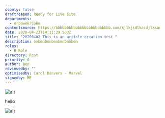 ```yaml
---
cconly: false
draftreason: Ready for Live Site
departments:
  - erpowekrpoke
contentsource: https://bbbbbbbbbbbbbbbbbbbbbbbbb.com/kjlkjsdlkasdjlksadjdlksajdlsakjlsdkjflsakjfdslkjfdslkjsdhjkdsfhkjasdhfkdsjhfksjhfdksjfhdskhjfkdsjfhdskjhfkdsjfhdskjfhdshdskjhfdskjhfdskjfhds
date: 2020-04-23T14:11:39.503Z
title: "20200402 This is an article creation test "
description: bmbmnbmnbmnbmnbmnbmn
roles:
  - B Role
directory: Root
priority: 0
author: Ben
reviewedby: ""
optimisedby: Carol Danvers - Marvel
signedby: ME
---
```

![alt](/assets/dummy.jpeg "title")

hello

![alt](https://ons-image-assets-training.s3.eu-west-2.amazonaws.com/55224c4b-78b1-4985-bf33-32a8c7997e1f/testuploadcare20201022.png "title")